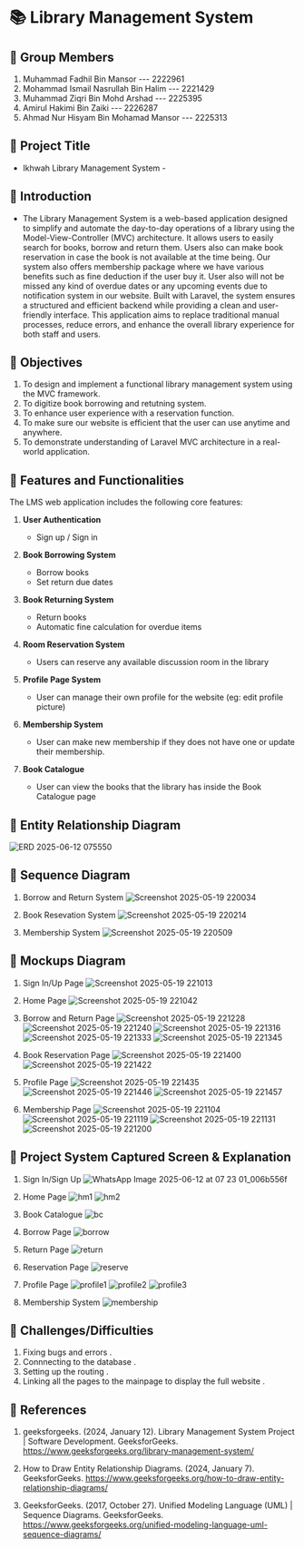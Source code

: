 # 📚 Library Management System

## 👥 Group Members

1. Muhammad Fadhil Bin Mansor --- 2222961  
2. Mohammad Ismail Nasrullah Bin Halim --- 2221429  
3. Muhammad Ziqri Bin Mohd Arshad --- 2225395  
4. Amirul Hakimi Bin Zaiki --- 2226287  
5. Ahmad Nur Hisyam Bin Mohamad Mansor --- 2225313  


## 📌 Project Title
- Ikhwah Library Management System -


## 📌 Introduction
- The Library Management System is a web-based application designed to simplify and automate the day-to-day operations of a library using the Model-View-Controller (MVC) architecture. It allows users to easily search for books, borrow and return them. Users also can make book reservation in case the book is not available at the time being. Our system also offers membership package where we have various benefits such as fine deduction if the user buy it. User also will not be missed any kind of overdue dates or any upcoming events due to notification system in our website. Built with Laravel, the system ensures a structured and efficient backend while providing a clean and user-friendly interface. This application aims to replace traditional manual processes, reduce errors, and enhance the overall library experience for both staff and users.


## 📌 Objectives
1. To design and implement a functional library management system using the MVC framework.
3. To digitize book borrowing and retutning system.
4. To enhance user experience with a reservation function.
5. To make sure our website is efficient that the user can use anytime and anywhere.
6. To demonstrate understanding of Laravel MVC architecture in a real-world application.


## 📌 Features and Functionalities
The LMS web application includes the following core features:

1. **User Authentication**  
   - Sign up / Sign in 

2. **Book Borrowing System**  
   - Borrow books 
   - Set return due dates

3. **Book Returning System**  
   - Return books  
   - Automatic fine calculation for overdue items

4. **Room Reservation System**  
   - Users can reserve any available discussion room in the library

7. **Profile Page System**  
   - User can manage their own profile for the website (eg: edit profile picture)
  
8. **Membership System**
   - User can make new membership if they does not have one or update their membership.
  
9. **Book Catalogue**
    - User can view the books that the library has inside the Book Catalogue page


## 📌 Entity Relationship Diagram

![ERD 2025-06-12 075550](https://github.com/user-attachments/assets/24c4692c-18dc-47f2-a7dc-a3aed58f3cf8)


## 📌 Sequence Diagram

1. Borrow and Return System
![Screenshot 2025-05-19 220034](https://github.com/user-attachments/assets/3a8bafa3-f2a8-42f1-8c6e-637d88df4db8)

2. Book Resevation System
![Screenshot 2025-05-19 220214](https://github.com/user-attachments/assets/678ad156-613b-401f-9893-d14459d9b354)

3. Membership System
![Screenshot 2025-05-19 220509](https://github.com/user-attachments/assets/7467125c-111b-471d-82ba-3abfd1056217)


## 📌 Mockups Diagram

1. Sign In/Up Page
![Screenshot 2025-05-19 221013](https://github.com/user-attachments/assets/70ce20eb-5027-4db4-bd05-8d69f9682609)

2. Home Page
![Screenshot 2025-05-19 221042](https://github.com/user-attachments/assets/ced0dda7-c148-4600-a08c-ac26cf4796fb)

3. Borrow and Return Page
![Screenshot 2025-05-19 221228](https://github.com/user-attachments/assets/c20ed07d-73ed-489a-8676-9d540ec07891)
![Screenshot 2025-05-19 221240](https://github.com/user-attachments/assets/cb6ef7b5-4c51-4064-a28c-5770157e6d81)
![Screenshot 2025-05-19 221316](https://github.com/user-attachments/assets/0890c9e6-cbe0-4741-bbd7-7cbd13abbfc9)
![Screenshot 2025-05-19 221333](https://github.com/user-attachments/assets/1b0e7030-1edc-4504-9581-4fca7700f680)
![Screenshot 2025-05-19 221345](https://github.com/user-attachments/assets/8f3116e0-66fe-460f-827f-29304a5d3dff)

4. Book Reservation Page
![Screenshot 2025-05-19 221400](https://github.com/user-attachments/assets/205574b9-1fc8-47ae-bd40-93700be58d4f)
![Screenshot 2025-05-19 221422](https://github.com/user-attachments/assets/65d3cc52-da7f-499a-9524-016ed371c129)

5. Profile Page
![Screenshot 2025-05-19 221435](https://github.com/user-attachments/assets/9fe7d3bb-24c9-4e7b-a41b-3dcc633d0f8e)
![Screenshot 2025-05-19 221446](https://github.com/user-attachments/assets/9a4807c4-00bf-416a-9a78-4c48e921e946)
![Screenshot 2025-05-19 221457](https://github.com/user-attachments/assets/31fa14a7-5667-40a1-88e2-3864cfda3bce)

6. Membership Page
![Screenshot 2025-05-19 221104](https://github.com/user-attachments/assets/5d7e86b0-9afc-4090-8de0-ef13042d8f55)
![Screenshot 2025-05-19 221119](https://github.com/user-attachments/assets/01fd9d62-67a5-4d86-a4e3-c8ea3d43bd15)
![Screenshot 2025-05-19 221131](https://github.com/user-attachments/assets/73659176-63c3-4860-9fce-46cf38a5430c)
![Screenshot 2025-05-19 221200](https://github.com/user-attachments/assets/a77ca373-b35a-47b9-8439-8e9fe826c259)


## 📌 Project System Captured Screen & Explanation

1. Sign In/Sign Up
![WhatsApp Image 2025-06-12 at 07 23 01_006b556f](https://github.com/user-attachments/assets/1b99879d-3470-4d7e-b423-08c89114c2cb)

2. Home Page
![hm1](https://github.com/user-attachments/assets/009361a3-1591-4a55-8656-be1328fc5322)
![hm2](https://github.com/user-attachments/assets/9de2256b-8731-4819-9632-78d5907b5a98)

3. Book Catalogue
![bc](https://github.com/user-attachments/assets/e7e647c2-d706-4557-a2a3-4015d62d6cfe)

4. Borrow Page
![borrow](https://github.com/user-attachments/assets/27c3ed5e-ce40-416e-b6fd-419a46421e8b)

5. Return Page
![return](https://github.com/user-attachments/assets/06fa8df7-1526-47ad-94d9-66fc8a8442b4)

6. Reservation Page
![reserve](https://github.com/user-attachments/assets/edb5b515-8143-4fed-8844-ce1b7ea002dc)

7. Profile Page
![profile1](https://github.com/user-attachments/assets/09432792-8d51-4b30-aec4-4454882c798d)
![profile2](https://github.com/user-attachments/assets/22e80a7b-3ae6-4741-8b5e-a860eb41421c)
![profile3](https://github.com/user-attachments/assets/185d76d0-ba02-4ee4-85e5-e9ce2b6aa95e)

8. Membership System
![membership](https://github.com/user-attachments/assets/d022ad24-61a5-4039-992c-fcebf75a568b)


## 📌 Challenges/Difficulties

 1. Fixing bugs and errors .
 2. Connnecting to the database .
 3. Setting up the routing .
 4. Linking all the pages to the mainpage to display the full website .


## 📌 References

1. geeksforgeeks. (2024, January 12). Library Management System Project | Software Development. GeeksforGeeks. https://www.geeksforgeeks.org/library-management-system/

2. How to Draw Entity Relationship Diagrams. (2024, January 7). GeeksforGeeks. https://www.geeksforgeeks.org/how-to-draw-entity-relationship-diagrams/

3. GeeksforGeeks. (2017, October 27). Unified Modeling Language (UML) | Sequence Diagrams. GeeksforGeeks. https://www.geeksforgeeks.org/unified-modeling-language-uml-sequence-diagrams/ 























